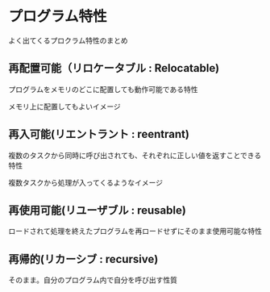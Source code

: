 # プログラム特性

よく出てくるプロクラム特性のまとめ

## 再配置可能（リロケータブル : Relocatable)

プログラムをメモリのどこに配置しても動作可能である特性

メモリ上に配置してもよいイメージ

## 再入可能(リエントラント : reentrant)

複数のタスクから同時に呼び出されても、それぞれに正しい値を返すことできる特性

複数タスクから処理が入ってくるようなイメージ

## 再使用可能(リユーザブル : reusable)

ロードされて処理を終えたプログラムを再ロードせずにそのまま使用可能な特性

## 再帰的(リカーシブ : recursive)

そのまま。自分のプログラム内で自分を呼び出す性質